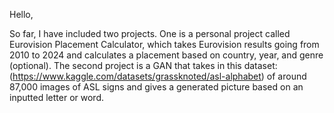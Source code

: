 Hello,

So far, I have included two projects. One is a personal project called Eurovision Placement Calculator, which takes Eurovision results going from 2010 to 2024 and calculates a placement based on country, year, and genre (optional).
The second project is a GAN that takes in this dataset: (https://www.kaggle.com/datasets/grassknoted/asl-alphabet) of around 87,000 images of ASL signs and gives a generated picture based on an inputted letter or word.
